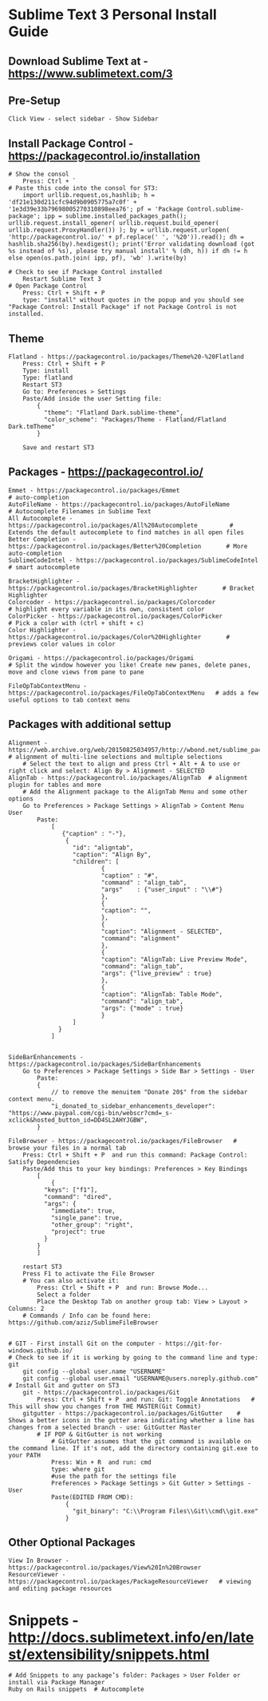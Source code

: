 # Sublime Text 3 Personal Install Guide

## Download Sublime Text at - https://www.sublimetext.com/3

## Pre-Setup
	Click View - select sidebar - Show Sidebar

## Install Package Control - https://packagecontrol.io/installation
	# Show the consol
		Press: Ctrl + `
	# Paste this code into the consol for ST3:
		import urllib.request,os,hashlib; h = 'df21e130d211cfc94d9b0905775a7c0f' + '1e3d39e33b79698005270310898eea76'; pf = 'Package Control.sublime-package'; ipp = sublime.installed_packages_path(); urllib.request.install_opener( urllib.request.build_opener( urllib.request.ProxyHandler()) ); by = urllib.request.urlopen( 'http://packagecontrol.io/' + pf.replace(' ', '%20')).read(); dh = hashlib.sha256(by).hexdigest(); print('Error validating download (got %s instead of %s), please try manual install' % (dh, h)) if dh != h else open(os.path.join( ipp, pf), 'wb' ).write(by)

	# Check to see if Package Control installed
		Restart Sublime Text 3
	# Open Package Control
		Press: Ctrl + Shift + P
		type: "install" without quotes in the popup and you should see "Package Control: Install Package" if not Package Control is not installed.


## Theme
	Flatland - https://packagecontrol.io/packages/Theme%20-%20Flatland
		Press: Ctrl + Shift + P
		Type: install
		Type: flatland
		Restart ST3
		Go to: Preferences > Settings
		Paste/Add inside the user Setting file:
			{
			  "theme": "Flatland Dark.sublime-theme",
			  "color_scheme": "Packages/Theme - Flatland/Flatland Dark.tmTheme"
			}

		Save and restart ST3

## Packages - https://packagecontrol.io/
	Emmet - https://packagecontrol.io/packages/Emmet                                 # auto-completion
	AutoFileName - https://packagecontrol.io/packages/AutoFileName                   # Autocomplete Filenames in Sublime Text
	All Autocomplete - https://packagecontrol.io/packages/All%20Autocomplete         # Extends the default autocomplete to find matches in all open files
	Better Completion - https://packagecontrol.io/packages/Better%20Completion       # More auto-completion
	SublimeCodeIntel - https://packagecontrol.io/packages/SublimeCodeIntel           # smart autocomplete

	BracketHighlighter - https://packagecontrol.io/packages/BracketHighlighter       # Bracket Highlighter
	Colorcoder - https://packagecontrol.io/packages/Colorcoder                       # highlight every variable in its own, consistent color
	ColorPicker - https://packagecontrol.io/packages/ColorPicker                     # Pick a color with (ctrl + shift + c)
	Color Highlighter - https://packagecontrol.io/packages/Color%20Highlighter       # previews color values in color

	Origami - https://packagecontrol.io/packages/Origami                             # Split the window however you like! Create new panes, delete panes, move and clone views from pane to pane	
	
	FileOpTabContextMenu - https://packagecontrol.io/packages/FileOpTabContextMenu 	 # adds a few useful options to tab context menu


## Packages with additional settup
	Alignment - https://web.archive.org/web/20150825034957/http://wbond.net/sublime_packages/alignment 	 # alignment of multi-line selections and multiple selections
		# Select the text to align and press Ctrl + Alt + A to use or right click and select: Align By > Alignment - SELECTED 
	AlignTab - https://packagecontrol.io/packages/AlignTab 	# alignment plugin for tables and more
		# Add the Alignment package to the AlignTab Menu and some other options
		Go to Preferences > Package Settings > AlignTab > Content Menu User
			Paste:
				[
				   {"caption" : "-"},
				    {
				      "id": "aligntab",
				      "caption": "Align By",
				      "children": [
				              {
				              "caption" : "#",
				              "command" : "align_tab",
				              "args"    : {"user_input" : "\\#"}
				              },
				              {
				              "caption": "",
				              },
				              {
				              "caption": "Alignment - SELECTED",
				              "command": "alignment"
				              },
				              {
				              "caption": "AlignTab: Live Preview Mode",
				              "command": "align_tab",
				              "args": {"live_preview" : true}
				              },
				              {
				              "caption": "AlignTab: Table Mode",
				              "command": "align_tab",
				              "args": {"mode" : true}
				              }
				      ]
				  }
				]
			

	SideBarEnhancements - https://packagecontrol.io/packages/SideBarEnhancements
		Go to Preferences > Package Settings > Side Bar > Settings - User
			Paste:
			{
				// to remove the menuitem "Donate 20$" from the sidebar context menu.
				"i_donated_to_sidebar_enhancements_developer": "https://www.paypal.com/cgi-bin/webscr?cmd=_s-xclick&hosted_button_id=DD4SL2AHYJGBW",
			}

	File​Browser - https://packagecontrol.io/packages/FileBrowser 	# browse your files in a normal tab
		Press: Ctrl + Shift + P  and run this command: Package Control: Satisfy Dependencies
		Paste/Add this to your key bindings: Preferences > Key Bindings
			[
				{
			  "keys": ["f1"],
			  "command": "dired",
			  "args": {
			    "immediate": true,
			    "single_pane": true,
			    "other_group": "right",
			    "project": true
			  }
			}
			]

		restart ST3
		Press F1 to activate the File Browser
		# You can also activate it: 
			Press: Ctrl + Shift + P  and run: Browse Mode...
			Select a folder
			Place the Desktop Tab on another group tab: View > Layout > Columns: 2
		# Commands / Info can be found here: https://github.com/aziz/SublimeFileBrowser


	# GIT - First install Git on the computer - https://git-for-windows.github.io/
	# Check to see if it is working by going to the command line and type: git
		git config --global user.name "USERNAME"
		git config --global user.email "USERNAME@users.noreply.github.com"
	# Install Git and gutter on ST3
		git - https://packagecontrol.io/packages/Git
			Press: Ctrl + Shift + P  and run: Git: Toggle Annotations 	# This will show you changes from THE MASTER(Git Commit)
		gitgutter - https://packagecontrol.io/packages/GitGutter 	# Shows a better icons in the gutter area indicating whether a line has changes from a selected branch - use: GitGutter Master
			# IF POP & GitGutter is not working
				# GitGutter assumes that the git command is available on the command line. If it's not, add the directory containing git.exe to your PATH
				Press: Win + R  and run: cmd
				type: where git
				#use the path for the settings file
				Preferences > Package Settings > Git Gutter > Settings - User
				Paste(EDITED FROM CMD):
					{
					  "git_binary": "C:\\Program Files\\Git\\cmd\\git.exe"
					}

## Other Optional Packages
	View In Browser - https://packagecontrol.io/packages/View%20In%20Browser
	ResourceViewer - https://packagecontrol.io/packages/PackageResourceViewer 	# viewing and editing package resources


# Snippets - http://docs.sublimetext.info/en/latest/extensibility/snippets.html
	# Add Snippets to any package’s folder: Packages > User Folder or install via Package Manager
	Ruby on Rails snippets 	# Autocomplete
	
